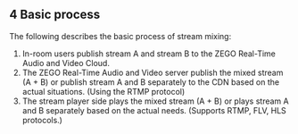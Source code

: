 ## 4 Basic process

The following describes the basic process of stream mixing: 

1. In-room users publish stream A and stream B to the ZEGO Real-Time Audio and Video Cloud.
2. The ZEGO Real-Time Audio and Video server publish the mixed stream (A + B) or publish stream A and B separately to the CDN based on the actual situations. (Using the RTMP protocol)
3. The stream player side plays the mixed stream (A + B) or plays stream A and B separately based on the actual needs. (Supports RTMP, FLV, HLS protocols.)



